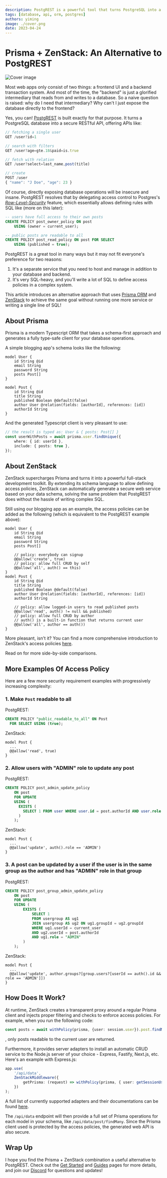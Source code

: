 ```yaml
---
description: PostgREST is a powerful tool that turns PostgreSQL into a secure RESTful API. However, its hard dependency on Postgres and a strong emphasis on SQL make it less suitable for some. This article introduces the combination of Prisma and ZenStack as an alternative.
tags: [database, api, orm, postgres]
authors: yiming
image: ./cover.png
date: 2023-04-24
---
```


# Prisma + ZenStack: An Alternative to PostgREST

![Cover image](cover.png)

Most web apps only consist of two things: a frontend UI and a backend transaction system. And most of the time, the "backend" is just a glorified intermediary that reads from and writes to a database. So a naive question is raised: why do I need that intermediary? Why can't I just expose the database directly to the frontend?

Yes, you can! [PostgREST](https://postgrest.org/) is built exactly for that purpose. <!-- truncate --> It turns a PostgreSQL database into a secure RESTful API, offering APIs like:

```ts
// fetching a single user
GET /user?id=1

// search with filters
GET /user?age=gte.18&paid=is.true

// fetch with relation
GET /user?select=last_name,post(title)

// create
POST /user
{ "name": "J Doe", "age": 23 }
```

Of course, directly exposing database operations will be insecure and insane. PostgREST resolves that by delegating access control to Postgres's [_Row-Level-Security_](https://www.postgresql.org/docs/current/ddl-rowsecurity.html) feature, which essentially allows defining rules with SQL like (more on this later):

```sql
-- users have full access to their own posts
CREATE POLICY post_owner_policy ON post
    USING (owner = current_user);

-- public posts are readable to all
CREATE POLICY post_read_policy ON post FOR SELECT
    USING (published = true);
```

PostgREST is a great tool in many ways but it may not fit everyone's preference for two reasons:

1. It's a separate service that you need to host and manage in addition to your database and backend.
1. It's very SQL-heavy, and you'll write a lot of SQL to define access policies in a complex system.

This article introduces an alternative approach that uses [Prisma ORM](https://www.prisma.io/) and [ZenStack](https://zenstack.dev) to achieve the same goal without running one more service or writing a single line of SQL!

## About Prisma

Prisma is a modern Typescript ORM that takes a schema-first approach and generates a fully type-safe client for your database operations.

A simple blogging app's schema looks like the following:

```prisma
model User {
    id String @id
    email String
    password String
    posts Post[]
}

model Post {
    id String @id
    title String
    published Boolean @default(false)
    author User @relation(fields: [authorId], references: [id])
    authorId String
}
```

And the generated Typescript client is very pleasant to use:

```ts
// the result is typed as: User & { posts: Post[] }
const userWithPosts = await prisma.user.findUnique({
    where: { id: userId },
    include: { posts: true },
});
```

## About ZenStack

ZenStack supercharges Prisma and turns it into a powerful full-stack development toolkit. By extending its schema language to allow defining access policies, ZenStack can automatically generate a secure web service based on your data schema, solving the same problem that PostgREST does without the hassle of writing complex SQL.

Still using our blogging app as an example, the access policies can be added as the following (which is equivalent to the PostgREST example above):

```prisma
model User {
    id String @id
    email String
    password String
    posts Post[]

    // policy: everybody can signup
    @@allow('create', true)
    // policy: allow full CRUD by self
    @@allow('all', auth() == this)
}
model Post {
    id String @id
    title String
    published Boolean @default(false)
    author User @relation(fields: [authorId], references: [id])
    authorId String

    // policy: allow logged-in users to read published posts
    @@allow('read', auth() != null && published)
    // policy: allow full CRUD by author
    // auth() is a built-in function that returns current user
    @@allow('all', author == auth())
}
```

More pleasant, isn't it? You can find a more comprehensive introduction to ZenStack's access policies [here](/docs/guides/understanding-access-policy).

Read on for more side-by-side comparisons.

## More Examples Of Access Policy

Here are a few more security requirement examples with progressively increasing complexity:

### 1. Make `Post` readable to all

PostgREST:

```sql
CREATE POLICY "public_readable_to_all" ON Post
  FOR SELECT USING (true);
```

ZenStack:

```prisma
model Post {
  ...
  @@allow('read', true)
}
```

### 2. Allow users with "ADMIN" role to update any post

PostgREST:

```sql
CREATE POLICY post_admin_update_policy
    ON post
    FOR UPDATE
    USING (
      EXISTS (
        SELECT 1 FROM user WHERE user.id = post.authorId AND user.role = 'ADMIN'
      )
    );
```

ZenStack:

```prisma
model Post {
  ...
  @@allow('update', auth().role == 'ADMIN')
}
```

### 3. A post can be updated by a user if the user is in the same group as the author and has "ADMIN" role in that group

PostgREST:

```sql
CREATE POLICY post_group_admin_update_policy
    ON post
    FOR UPDATE
    USING (
        EXISTS (
            SELECT 1
            FROM usergroup AS ug1
            JOIN usergroup AS ug2 ON ug1.groupId = ug2.groupId
            WHERE ug1.userId = current_user
            AND ug2.userId = post.authorId
            AND ug1.role = "ADMIN"
        )
    );
```

ZenStack:

```prisma
model Post {
  ...
  @@allow('update', author.groups?[group.users?[userId == auth().id && role == 'ADMIN']])
}
```

## How Does It Work?

At runtime, ZenStack creates a transparent proxy around a regular Prisma client and injects proper filtering and checks to enforce access policies. For example, when you run the following code:

```ts
const posts = await withPolicy(prisma, {user: session.user}).post.findMany();
```

, only posts readable to the current user are returned.

Furthermore, it provides server adapters to install an automatic CRUD service to the Node.js server of your choice - Express, Fastify, Next.js, etc. Here's an example with Express.js:

```ts
app.use(
    '/api/data',
    ZenStackMiddleware({
        getPrisma: (request) => withPolicy(prisma, { user: getSessionUser(request) }),
    })
);
```

A full list of currently supported adapters and their documentations can be found [here](/docs/category/server-adapters).

The `/api/data` endpoint will then provide a full set of Prisma operations for each model in your schema, like `/api/data/post/findMany`. Since the Prisma client used is protected by the access policies, the generated web API is also secure.

## Wrap Up

I hope you find the Prisma + ZenStack combination a useful alternative to PostgREST. Check out the [Get Started](/docs/category/quick-start) and [Guides](/docs/category/guides) pages for more details, and join our [Discord](https://discord.com/invite/Ykhr738dUe) for questions and updates!
